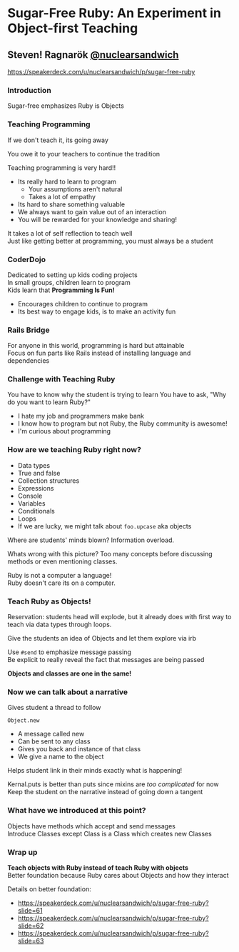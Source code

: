 # Sugar-Free Ruby: An Experiment in Object-first Teaching
## Steven! Ragnarök [@nuclearsandwich](https://twitter.com/nuclearsandwich)

https://speakerdeck.com/u/nuclearsandwich/p/sugar-free-ruby

### Introduction

Sugar-free emphasizes Ruby is Objects

### Teaching Programming

If we don't teach it, its going away

You owe it to your teachers to continue the tradition

Teaching programming is very hard!!
  * Its really hard to learn to program
    * Your assumptions aren't natural
    * Takes a lot of empathy
  * Its hard to share something valuable
   * We always want to gain value out of an interaction
   * You will be rewarded for your knowledge and sharing!

It takes a lot of self reflection to teach well  
Just like getting better at programming, you must always be a student

### CoderDojo

Dedicated to setting up kids coding projects  
In small groups, children learn to program  
Kids learn that **Programming Is Fun!**
 * Encourages children to continue to program
 * Its best way to engage kids, is to make an activity fun

### Rails Bridge

For anyone in this world, programming is hard but attainable  
Focus on fun parts like Rails instead of installing language and dependencies

### Challenge with Teaching Ruby

You have to know why the student is trying to learn
You have to ask, "Why do you want to learn Ruby?"
 * I hate my job and programmers make bank
 * I know how to program but not Ruby, the Ruby community is awesome!
 * I'm curious about programming

### How are we teaching Ruby right now?

 * Data types
 * True and false
 * Collection structures
 * Expressions
 * Console
 * Variables
 * Conditionals
 * Loops
 * If we are lucky, we might talk about `foo.upcase` aka objects

Where are students' minds blown? Information overload.

Whats wrong with this picture?
Too many concepts before discussing methods or even mentioning classes.

Ruby is not a computer a language!  
Ruby doesn't care its on a computer.

### Teach Ruby as Objects!

Reservation: students head will explode, but it already does with first way to teach via data types through loops.

Give the students an idea of Objects and let them explore via irb

Use `#send` to emphasize message passing  
Be explicit to really reveal the fact that messages are being passed

**Objects and classes are one in the same!**

### Now we can talk about a narrative

Gives student a thread to follow

`Object.new`
 * A message called new
 * Can be sent to any class
 * Gives you back and instance of that class
 * We give a name to the object

Helps student link in their minds exactly what is happening!

Kernal.puts is better than puts since mixins are _too complicated_ for now  
Keep the student on the narrative instead of going down a tangent  

### What have we introduced at this point?

Objects have methods which accept and send messages  
Introduce Classes except Class is a Class which creates new Classes

### Wrap up

**Teach objects with Ruby instead of teach Ruby with objects**  
Better foundation because Ruby cares about Objects and how they interact

Details on better foundation:
 * https://speakerdeck.com/u/nuclearsandwich/p/sugar-free-ruby?slide=61  
 * https://speakerdeck.com/u/nuclearsandwich/p/sugar-free-ruby?slide=62  
 * https://speakerdeck.com/u/nuclearsandwich/p/sugar-free-ruby?slide=63  
